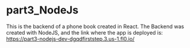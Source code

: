 # part3_NodeJs

This is the backend of a phone book created in React. The Backend was created with NodeJS, and the link where the app is deployed is:
https://part3-nodejs-dev-dgqdfirststep.3.us-1.fl0.io/
